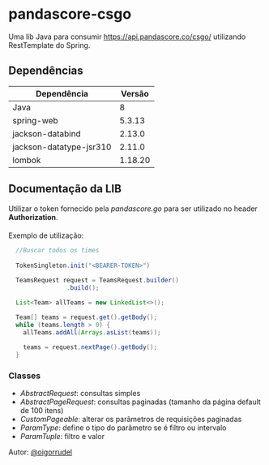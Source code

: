 # pandascore-csgo

Uma lib Java para consumir https://api.pandascore.co/csgo/ utilizando RestTemplate do Spring.

## Dependências

| Dependência                   | Versão |
| -----------------             | -------|
| Java                          | 8      |
| spring-web                    | 5.3.13 |
| jackson-databind              | 2.13.0 |
| jackson-datatype-jsr310       | 2.11.0 |
| lombok                        | 1.18.20|


## Documentação da LIB

Utilizar o token fornecido pela <i>pandascore.go</i> para ser utilizado no header <b>Authorization</b>.

#### 

Exemplo de utilização:

```java
  //Buscar todos os times
  
  TokenSingleton.init("<BEARER-TOKEN>")

  TeamsRequest request = TeamsRequest.builder()
                .build();
  
  List<Team> allTeams = new LinkedList<>();

  Team[] teams = request.get().getBody();
  while (teams.length > 0) {
    allTeams.addAll(Arrays.asList(teams));

    teams = request.nextPage().getBody();
  }
```

### Classes

- <i>AbstractRequest</i>: consultas simples
- <i>AbstractPageRequest</i>: consultas paginadas (tamanho da página default de 100 itens)
- <i>CustomPageable</i>: alterar os parâmetros de requisições paginadas
- <i>ParamType</i>: define o tipo do parâmetro se é filtro ou intervalo
- <i>ParamTuple</i>: filtro e valor


Autor: [@oigorrudel](https://www.github.com/oigorrudel)